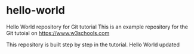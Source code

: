 # hello-world
Hello World repository for Git tutorial
This is an example repository for the Git tutoial on https://www.w3schools.com

This repository is built step by step in the tutorial.
Hello World updated
